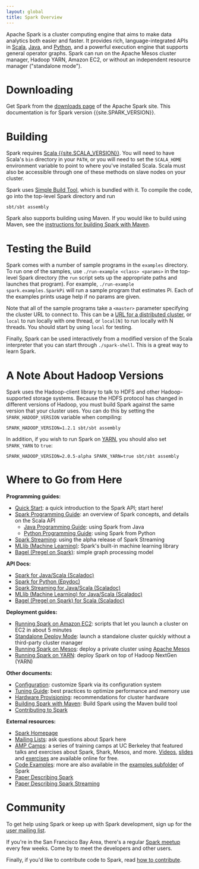 ```yaml
---
layout: global
title: Spark Overview
---
```


Apache Spark is a cluster computing engine that aims to make data analytics both easier and faster.
It provides rich, language-integrated APIs in [Scala](scala-programming-guide.html), [Java](java-programming-guide.html), and [Python](python-programming-guide.html), and a powerful execution engine that supports general operator graphs.
Spark can run on the Apache Mesos cluster manager, Hadoop YARN, Amazon EC2, or without an independent resource manager ("standalone mode").

# Downloading

Get Spark from the [downloads page](http://spark.incubator.apache.org/downloads.html) of the Apache Spark site. This documentation is for Spark version {{site.SPARK_VERSION}}.

# Building

Spark requires [Scala {{site.SCALA_VERSION}}](http://www.scala-lang.org/). You will need to have Scala's `bin` directory in your `PATH`,
or you will need to set the `SCALA_HOME` environment variable to point
to where you've installed Scala. Scala must also be accessible through one
of these methods on slave nodes on your cluster.

Spark uses [Simple Build Tool](http://www.scala-sbt.org), which is bundled with it. To compile the code, go into the top-level Spark directory and run

    sbt/sbt assembly

Spark also supports building using Maven. If you would like to build using Maven, see the [instructions for building Spark with Maven](building-with-maven.html).

# Testing the Build

Spark comes with a number of sample programs in the `examples` directory.
To run one of the samples, use `./run-example <class> <params>` in the top-level Spark directory
(the `run` script sets up the appropriate paths and launches that program).
For example, `./run-example spark.examples.SparkPi` will run a sample program that estimates Pi. Each of the
examples prints usage help if no params are given.

Note that all of the sample programs take a `<master>` parameter specifying the cluster URL
to connect to. This can be a [URL for a distributed cluster](scala-programming-guide.html#master-urls),
or `local` to run locally with one thread, or `local[N]` to run locally with N threads. You should start by using
`local` for testing.

Finally, Spark can be used interactively from a modified version of the Scala interpreter that you can start through
`./spark-shell`. This is a great way to learn Spark.

# A Note About Hadoop Versions

Spark uses the Hadoop-client library to talk to HDFS and other Hadoop-supported
storage systems. Because the HDFS protocol has changed in different versions of
Hadoop, you must build Spark against the same version that your cluster uses.
You can do this by setting the `SPARK_HADOOP_VERSION` variable when compiling:

    SPARK_HADOOP_VERSION=1.2.1 sbt/sbt assembly

In addition, if you wish to run Spark on [YARN](running-on-yarn.md), you should also
set `SPARK_YARN` to `true`:

    SPARK_HADOOP_VERSION=2.0.5-alpha SPARK_YARN=true sbt/sbt assembly

# Where to Go from Here

**Programming guides:**

* [Quick Start](quick-start.html): a quick introduction to the Spark API; start here!
* [Spark Programming Guide](scala-programming-guide.html): an overview of Spark concepts, and details on the Scala API
  * [Java Programming Guide](java-programming-guide.html): using Spark from Java
  * [Python Programming Guide](python-programming-guide.html): using Spark from Python
* [Spark Streaming](streaming-programming-guide.html): using the alpha release of Spark Streaming
* [MLlib (Machine Learning)](mllib-programming-guide.html): Spark's built-in machine learning library
* [Bagel (Pregel on Spark)](bagel-programming-guide.html): simple graph processing model

**API Docs:**

* [Spark for Java/Scala (Scaladoc)](api/core/index.html)
* [Spark for Python (Epydoc)](api/pyspark/index.html)
* [Spark Streaming for Java/Scala (Scaladoc)](api/streaming/index.html)
* [MLlib (Machine Learning) for Java/Scala (Scaladoc)](api/mllib/index.html)
* [Bagel (Pregel on Spark) for Scala (Scaladoc)](api/bagel/index.html)


**Deployment guides:**

* [Running Spark on Amazon EC2](ec2-scripts.html): scripts that let you launch a cluster on EC2 in about 5 minutes
* [Standalone Deploy Mode](spark-standalone.html): launch a standalone cluster quickly without a third-party cluster manager
* [Running Spark on Mesos](running-on-mesos.html): deploy a private cluster using
    [Apache Mesos](http://incubator.apache.org/mesos)
* [Running Spark on YARN](running-on-yarn.html): deploy Spark on top of Hadoop NextGen (YARN)

**Other documents:**

* [Configuration](configuration.html): customize Spark via its configuration system
* [Tuning Guide](tuning.html): best practices to optimize performance and memory use
* [Hardware Provisioning](hardware-provisioning.html): recommendations for cluster hardware
* [Building Spark with Maven](building-with-maven.html): Build Spark using the Maven build tool
* [Contributing to Spark](contributing-to-spark.html)

**External resources:**

* [Spark Homepage](http://spark.incubator.apache.org)
* [Mailing Lists](http://spark.incubator.apache.org/mailing-lists.html): ask questions about Spark here
* [AMP Camps](http://ampcamp.berkeley.edu/): a series of training camps at UC Berkeley that featured talks and
  exercises about Spark, Shark, Mesos, and more. [Videos](http://ampcamp.berkeley.edu/agenda-2012),
  [slides](http://ampcamp.berkeley.edu/agenda-2012) and [exercises](http://ampcamp.berkeley.edu/exercises-2012) are
  available online for free.
* [Code Examples](http://spark.incubator.apache.org/examples.html): more are also available in the [examples subfolder](https://github.com/mesos/spark/tree/master/examples/src/main/scala/spark/examples) of Spark
* [Paper Describing Spark](http://www.cs.berkeley.edu/~matei/papers/2012/nsdi_spark.pdf)
* [Paper Describing Spark Streaming](http://www.eecs.berkeley.edu/Pubs/TechRpts/2012/EECS-2012-259.pdf)

# Community

To get help using Spark or keep up with Spark development, sign up for the [user mailing list](http://spark.incubator.apache.org/mailing-lists.html).

If you're in the San Francisco Bay Area, there's a regular [Spark meetup](http://www.meetup.com/spark-users/) every few weeks. Come by to meet the developers and other users.

Finally, if you'd like to contribute code to Spark, read [how to contribute](contributing-to-spark.html).
